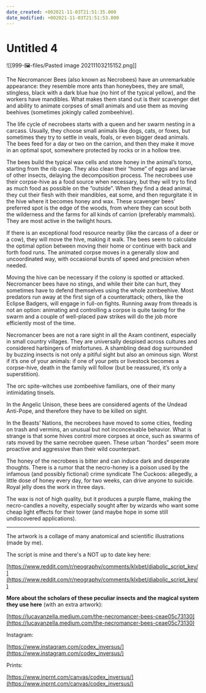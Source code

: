 ```yaml
---
date_created: +002021-11-03T21:51:35.000
date_modified: +002021-11-03T21:51:53.000
---
```


# Untitled 4

![[999-🖼-files/Pasted image 20211103215152.png]]

The Necromancer Bees (also known as Necrobees) have an unremarkable appearance: they resemble more ants than honeybees, they are small, stingless, black with a dark blue hue (no hint of the typical yellow), and the workers have mandibles. What makes them stand out is their scavenger diet and ability to animate corpses of small animals and use them as moving beehives (sometimes jokingly called zombeehive).

The life cycle of necrobees starts with a queen and her swarm nesting in a carcass. Usually, they choose small animals like dogs, cats, or foxes, but sometimes they try to settle in veals, foals, or even bigger dead animals. The bees feed for a day or two on the carrion, and then they make it move in an optimal spot, somewhere protected by rocks or in a hollow tree.

The bees build the typical wax cells and store honey in the animal’s torso, starting from the rib cage. They also clean their “home” of eggs and larvae of other insects, delaying the decomposition process. The necrobees use their corpse-hive as a food source when necessary, but they will try to find as much food as possible on the “outside”. When they find a dead animal, they cut their flesh with their mandibles, eat some, and then regurgitate it in the hive where it becomes honey and wax. These scavenger bees’ preferred spot is the edge of the woods, from where they can scout both the wilderness and the farms for all kinds of carrion (preferably mammals). They are most active in the twilight hours.

If there is an exceptional food resource nearby (like the carcass of a deer or a cow), they will move the hive, making it walk. The bees seem to calculate the optimal option between moving their home or continue with back and forth food runs. The animated corpse moves in a generally slow and uncoordinated way, with occasional bursts of speed and precision when needed.

Moving the hive can be necessary if the colony is spotted or attacked. Necromancer bees have no stings, and while their bite can hurt, they sometimes have to defend themselves using the whole zombeehive. Most predators run away at the first sign of a counterattack; others, like the Eclipse Badgers, will engage in full-on fights. Running away from threads is not an option: animating and controlling a corpse is quite taxing for the swarm and a couple of well-placed paw strikes will do the job more efficiently most of the time.

Necromancer bees are not a rare sight in all the Axam continent, especially in small country villages. They are universally despised across cultures and considered harbingers of misfortunes. A shambling dead dog surrounded by buzzing insects is not only a pitiful sight but also an ominous sign. Worst if it’s one of your animals: if one of your pets or livestock becomes a corpse-hive, death in the family will follow (but be reassured, it’s only a superstition).  

The orc spite-witches use zombeehive familiars, one of their many intimidating tinsels.  

In the Angelic Unison, these bees are considered agents of the Undead Anti-Pope, and therefore they have to be killed on sight.  

In the Beasts’ Nations, the necrobees have moved to some cities, feeding on trash and vermins, an unusual but not inconceivable behavior. What is strange is that some hives control more corpses at once, such as swarms of rats moved by the same necrobee queen. These urban “hordes” seem more proactive and aggressive than their wild counterpart.

The honey of the necrobees is bitter and can induce dark and desperate thoughts. There is a rumor that the necro-honey is a poison used by the infamous (and possibly fictional) crime syndicate The Cuckoos: allegedly, a little dose of honey every day, for two weeks, can drive anyone to suicide. Royal jelly does the work in three days.  

The wax is not of high quality, but it produces a purple flame, making the necro-candles a novelty, especially sought after by wizards who want some cheap light effects for their tower (and maybe hope in some still undiscovered applications).

---

The artwork is a collage of many anatomical and scientific illustrations (made by me).

The script is mine and there's a NOT up to date key here:

[https://www.reddit.com/r/neography/comments/klxbet/diabolic_script_key/](https://www.reddit.com/r/neography/comments/klxbet/diabolic_script_key/)

**More about the scholars of these peculiar insects and the magical system they use here** (with an extra artwork):

[https://lucavanzella.medium.com/the-necromancer-bees-ceae05c73130](https://lucavanzella.medium.com/the-necromancer-bees-ceae05c73130)

Instagram:

[https://www.instagram.com/codex_inversus/](https://www.instagram.com/codex_inversus/)

Prints:

[https://www.inprnt.com/canvas/codex_inversus/](https://www.inprnt.com/canvas/codex_inversus/)
